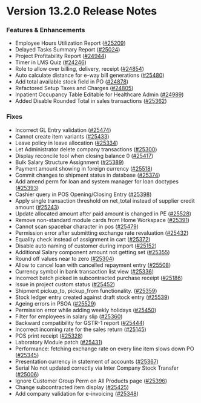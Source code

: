 # Version 13.2.0 Release Notes

### Features & Enhancements

- Employee Hours Utilization Report ([#25209](https://github.com/dontmanage/dontmanageerp/pull/25209))
- Delayed Tasks Summary Report ([#25024](https://github.com/dontmanage/dontmanageerp/pull/25024))
- Project Profitability Report ([#24944](https://github.com/dontmanage/dontmanageerp/pull/24944))
- Timer in LMS Quiz ([#24246](https://github.com/dontmanage/dontmanageerp/pull/24246))
- Role to allow over billing, delivery, receipt ([#24854](https://github.com/dontmanage/dontmanageerp/pull/24854))
- Auto calculate distance for e-way bill generations ([#25480](https://github.com/dontmanage/dontmanageerp/pull/25480))
- Add total available stock field in PO ([#24878](https://github.com/dontmanage/dontmanageerp/pull/24878))
- Refactored Setup Taxes and Charges ([#24805](https://github.com/dontmanage/dontmanageerp/pull/24805))
- Inpatient Occupancy Table Editable for Healthcare Admin ([#24989](https://github.com/dontmanage/dontmanageerp/pull/24989))
- Added Disable Rounded Total in sales transactions ([#25362](https://github.com/dontmanage/dontmanageerp/pull/25362))


### Fixes

- Incorrect GL Entry validation ([#25474](https://github.com/dontmanage/dontmanageerp/pull/25474))
- Cannot create item variants ([#25433](https://github.com/dontmanage/dontmanageerp/pull/25433))
- Leave policy in leave allocation ([#25334](https://github.com/dontmanage/dontmanageerp/pull/25334))
- Let Administrator delete company transactions ([#25300](https://github.com/dontmanage/dontmanageerp/pull/25300))
- Display reconcile tool when closing balance 0 ([#25417](https://github.com/dontmanage/dontmanageerp/pull/25417))
- Bulk Salary Structure Assignment ([#25389](https://github.com/dontmanage/dontmanageerp/pull/25389))
- Payment amount showing in foreign currency ([#25518](https://github.com/dontmanage/dontmanageerp/pull/25518))
- Commit changes to shipment status in database ([#25374](https://github.com/dontmanage/dontmanageerp/pull/25374))
- Add amend perm for loan and system manager for loan doctypes ([#25393](https://github.com/dontmanage/dontmanageerp/pull/25393))
- Cashier query in POS Opening/Closing Entry ([#25398](https://github.com/dontmanage/dontmanageerp/pull/25398))
- Apply single transaction threshold on net_total instead of supplier credit amount ([#25243](https://github.com/dontmanage/dontmanageerp/pull/25243))
- Update allocated amount after paid amount is changed in PE ([#25528](https://github.com/dontmanage/dontmanageerp/pull/25528))
- Remove non-standard module cards from Home Workspace ([#25391](https://github.com/dontmanage/dontmanageerp/pull/25391))
- Cannot scan spacebar character in pos ([#25479](https://github.com/dontmanage/dontmanageerp/pull/25479))
- Permission error after submitting exchange rate revaluation ([#25432](https://github.com/dontmanage/dontmanageerp/pull/25432))
- Equality check instead of assignment in cart ([#25372](https://github.com/dontmanage/dontmanageerp/pull/25372))
- Disable auto naming of customer during import ([#25152](https://github.com/dontmanage/dontmanageerp/pull/25152))
- Additional Salary component amount not getting set ([#25355](https://github.com/dontmanage/dontmanageerp/pull/25355))
- Round off values near to zero ([#25304](https://github.com/dontmanage/dontmanageerp/pull/25304))
- Allow to cancel loan with cancelled repayment entry ([#25508](https://github.com/dontmanage/dontmanageerp/pull/25508))
- Currency symbol in bank transaction list view ([#25336](https://github.com/dontmanage/dontmanageerp/pull/25336))
- Incorrect batch picked in subcontracted purchase receipt ([#25186](https://github.com/dontmanage/dontmanageerp/pull/25186))
- Issue in project custom status ([#25452](https://github.com/dontmanage/dontmanageerp/pull/25452))
- Shipment pickup_to, pickup_from functionality. ([#25359](https://github.com/dontmanage/dontmanageerp/pull/25359))
- Stock ledger entry created against draft stock entry ([#25539](https://github.com/dontmanage/dontmanageerp/pull/25539))
- Ageing errors in PSOA ([#25529](https://github.com/dontmanage/dontmanageerp/pull/25529))
- Permission error while adding weekly holidays ([#25450](https://github.com/dontmanage/dontmanageerp/pull/25450))
- Filter for employees in salary slip ([#25360](https://github.com/dontmanage/dontmanageerp/pull/25360))
- Backward compatibility for GSTR-1 report ([#25444](https://github.com/dontmanage/dontmanageerp/pull/25444))
- Incorrect incoming rate for the sales return ([#25145](https://github.com/dontmanage/dontmanageerp/pull/25145))
- POS print receipt ([#25328](https://github.com/dontmanage/dontmanageerp/pull/25328))
- Laboratory Module patch ([#25431](https://github.com/dontmanage/dontmanageerp/pull/25431))
- Performance: fetching exchange rate on every line item slows down PO ([#25345](https://github.com/dontmanage/dontmanageerp/pull/25345))
- Presentation currency in statement of accounts ([#25367](https://github.com/dontmanage/dontmanageerp/pull/25367))
- Serial No not updated correctly via Inter Company Stock Transfer ([#25006](https://github.com/dontmanage/dontmanageerp/pull/25006))
- Ignore Customer Group Perm on All Products page ([#25396](https://github.com/dontmanage/dontmanageerp/pull/25396))
- Change subcontracted item display ([#25425](https://github.com/dontmanage/dontmanageerp/pull/25425))
- Add company validation for e-invoicing ([#25348](https://github.com/dontmanage/dontmanageerp/pull/25348))
